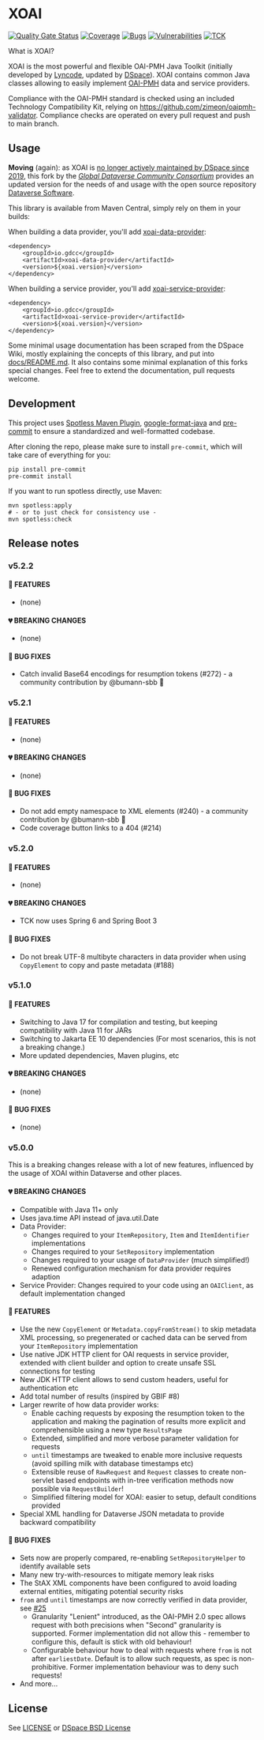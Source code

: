 # XOAI

[![Quality Gate Status](https://sonarcloud.io/api/project_badges/measure?project=gdcc_xoai&metric=alert_status)](https://sonarcloud.io/summary/overall?id=gdcc_xoai)
[![Coverage](https://sonarcloud.io/api/project_badges/measure?project=gdcc_xoai&metric=coverage)](https://sonarcloud.io/summary/overall?id=gdcc_xoai)
[![Bugs](https://sonarcloud.io/api/project_badges/measure?project=gdcc_xoai&metric=bugs)](https://sonarcloud.io/summary/overall?id=gdcc_xoai)
[![Vulnerabilities](https://sonarcloud.io/api/project_badges/measure?project=gdcc_xoai&metric=vulnerabilities)](https://sonarcloud.io/summary/overall?id=gdcc_xoai)
[![TCK](https://github.com/gdcc/xoai/actions/workflows/tck.yml/badge.svg?branch=branch-5.0)](https://github.com/gdcc/xoai/actions/workflows/tck.yml)

What is XOAI?

XOAI is the most powerful and flexible OAI-PMH Java Toolkit (initially developed by [Lyncode](https://github.com/lyncode),
updated by [DSpace](https://github.com/DSpace)). XOAI contains common Java classes allowing to easily implement
[OAI-PMH](https://en.wikipedia.org/wiki/Open_Archives_Initiative_Protocol_for_Metadata_Harvesting) data and service providers.

Compliance with the OAI-PMH standard is checked using an included Technology Compatibility Kit, relying on
https://github.com/zimeon/oaipmh-validator. Compliance checks are operated on every pull request and push to main branch.

## Usage

**Moving** (again): as XOAI is [no longer actively maintained by DSpace since 2019](https://github.com/DSpace/xoai/issues/72#issuecomment-557292929),
this fork by the [*Global Dataverse Community Consortium*](https://dataversecommunity.global) provides an updated
version for the needs of and usage with the open source repository [Dataverse Software](https://dataverse.org).

This library is available from Maven Central, simply rely on them in your builds:

When building a data provider, you'll add [xoai-data-provider](https://mvnrepository.com/artifact/io.gdcc/xoai-data-provider/latest):
```
<dependency>
	<groupId>io.gdcc</groupId>
	<artifactId>xoai-data-provider</artifactId>
	<version>${xoai.version}</version>
</dependency>
```

When building a service provider, you'll add [xoai-service-provider](https://mvnrepository.com/artifact/io.gdcc/xoai-service-provider/latest):
```
<dependency>
	<groupId>io.gdcc</groupId>
	<artifactId>xoai-service-provider</artifactId>
	<version>${xoai.version}</version>
</dependency>
```


Some minimal usage documentation has been scraped from the DSpace Wiki, mostly
explaining the concepts of this library, and put into [docs/README.md](docs/README.md).
It also contains some minimal explanation of this forks special changes.
Feel free to extend the documentation, pull requests welcome.

## Development

This project uses [Spotless Maven Plugin](https://github.com/diffplug/spotless),
[google-format-java](https://github.com/google/google-java-format) and
[pre-commit](https://pre-commit.com/) to ensure a standardized and well-formatted codebase.

After cloning the repo, please make sure to install `pre-commit`, which will take care of everything for you:
```shell
pip install pre-commit
pre-commit install
```

If you want to run spotless directly, use Maven:
```shell
mvn spotless:apply
# - or to just check for consistency use -
mvn spotless:check
```

## Release notes

### v5.2.2

#### 🌟 FEATURES
- (none)

#### 💔 BREAKING CHANGES
- (none)

#### 🏹 BUG FIXES
- Catch invalid Base64 encodings for resumption tokens (#272) - a community contribution by @bumann-sbb 💫

### v5.2.1

#### 🌟 FEATURES
- (none)

#### 💔 BREAKING CHANGES
- (none)

#### 🏹 BUG FIXES
- Do not add empty namespace to XML elements (#240) - a community contribution by @bumann-sbb 💫
- Code coverage button links to a 404 (#214)

### v5.2.0

#### 🌟 FEATURES
- (none)

#### 💔 BREAKING CHANGES
- TCK now uses Spring 6 and Spring Boot 3

#### 🏹 BUG FIXES
- Do not break UTF-8 multibyte characters in data provider when using `CopyElement` to copy and paste metadata (#188)

### v5.1.0

#### 🌟 FEATURES
- Switching to Java 17 for compilation and testing, but keeping compatibility with Java 11 for JARs
- Switching to Jakarta EE 10 dependencies (For most scenarios, this is not a breaking change.)
- More updated dependencies, Maven plugins, etc

#### 💔 BREAKING CHANGES
- (none)

#### 🏹 BUG FIXES
- (none)

### v5.0.0
This is a breaking changes release with a lot of new features, influenced by the usage of XOAI within Dataverse and other places.

#### 💔 BREAKING CHANGES
- Compatible with Java 11+ only
- Uses java.time API instead of java.util.Date
- Data Provider:
	- Changes required to your `ItemRepository`, `Item` and `ItemIdentifier` implementations
	- Changes required to your `SetRepository` implementation
	- Changes required to your usage of `DataProvider` (much simplified!)
	- Renewed configuration mechanism for data provider requires adaption
- Service Provider: Changes required to your code using an `OAIClient`, as default implementation changed

#### 🌟 FEATURES
- Use the new `CopyElement` or `Metadata.copyFromStream()` to skip metadata XML processing, so pregenerated or cached
data can be served from your `ItemRepository` implementation
- Use native JDK HTTP client for OAI requests in service provider,
extended with client builder and option to create unsafe SSL connections for testing
- New JDK HTTP client allows to send custom headers, useful for authentication etc
- Add total number of results (inspired by GBIF #8)
- Larger rewrite of how data provider works:
	- Enable caching requests by exposing the resumption token to the application and making the pagination of
	results more explicit and comprehensible using a new type `ResultsPage`
	- Extended, simplified and more verbose parameter validation for requests
	- `until` timestamps are tweaked to enable more inclusive requests (avoid spilling milk with database timestamps etc)
	- Extensible reuse of `RawRequest` and `Request` classes to create non-servlet based endpoints with in-tree
	verification methods now possible via `RequestBuilder`!
	- Simplified filtering model for XOAI: easier to setup, default conditions provided
- Special XML handling for Dataverse JSON metadata to provide backward compatibility

#### 🏹 BUG FIXES
- Sets now are properly compared, re-enabling `SetRepositoryHelper` to identify available sets
- Many new try-with-resources to mitigate memory leak risks
- The StAX XML components have been configured to avoid loading external entities, mitigating potential security risks
- `from` and `until` timestamps are now correctly verified in data provider, see [#25](https://github.com/gdcc/xoai/issues/25)
	- Granularity "Lenient" introduced, as the OAI-PMH 2.0 spec allows request with both precisions when "Second"
	granularity is supported. Former implementation did not allow this - remember to configure this, default is stick
	with old behaviour!
	- Configurable behaviour how to deal with requests where `from` is not after `earliestDate`. Default is to allow
	such requests, as spec is non-prohibitive. Former implementation behaviour was to deny such requests!
- And more...

## License

See [LICENSE](LICENSE) or [DSpace BSD License](https://raw.github.com/DSpace/DSpace/master/LICENSE)
